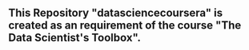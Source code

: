 ## This Repository "datasciencecoursera" is created as an requirement of the course "The Data Scientist's Toolbox".